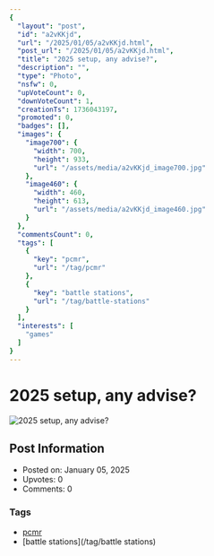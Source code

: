 ```yaml
---
{
  "layout": "post",
  "id": "a2vKKjd",
  "url": "/2025/01/05/a2vKKjd.html",
  "post_url": "/2025/01/05/a2vKKjd.html",
  "title": "2025 setup, any advise?",
  "description": "",
  "type": "Photo",
  "nsfw": 0,
  "upVoteCount": 0,
  "downVoteCount": 1,
  "creationTs": 1736043197,
  "promoted": 0,
  "badges": [],
  "images": {
    "image700": {
      "width": 700,
      "height": 933,
      "url": "/assets/media/a2vKKjd_image700.jpg"
    },
    "image460": {
      "width": 460,
      "height": 613,
      "url": "/assets/media/a2vKKjd_image460.jpg"
    }
  },
  "commentsCount": 0,
  "tags": [
    {
      "key": "pcmr",
      "url": "/tag/pcmr"
    },
    {
      "key": "battle stations",
      "url": "/tag/battle-stations"
    }
  ],
  "interests": [
    "games"
  ]
}
---
```


# 2025 setup, any advise?

![2025 setup, any advise?](/assets/media/a2vKKjd_image700.jpg)

## Post Information

- Posted on: January 05, 2025
- Upvotes: 0
- Comments: 0

### Tags

- [pcmr](/tag/pcmr)
- [battle stations](/tag/battle stations)
